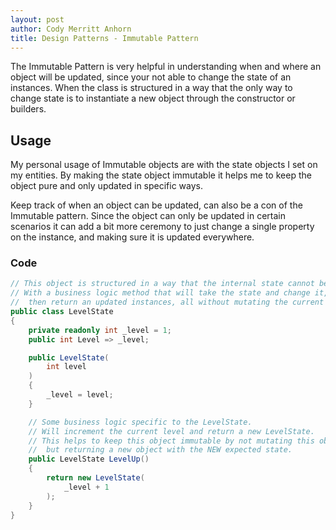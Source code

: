 ```yaml
---
layout: post
author: Cody Merritt Anhorn
title: Design Patterns - Immutable Pattern
---
```


The Immutable Pattern is very helpful in understanding when and where an object will be updated, since your not able to change the state of an instances. When the class is structured in a way that the only way to change state is to instantiate a new object through the constructor or builders.

## Usage 

My personal usage of Immutable objects are with the state objects I set on my entities. By making the state object immutable it helps me to keep the object pure and only updated in specific ways. 

Keep track of when an object can be updated, can also be a con of the Immutable pattern. Since the object can only be updated in certain scenarios it can add a bit more ceremony to just change a single property on the instance, and making sure it is updated everywhere.

### Code

~~~ csharp
// This object is structured in a way that the internal state cannot be changed externally.
// With a business logic method that will take the state and change it,
//  then return an updated instances, all without mutating the current instance.
public class LevelState
{
    private readonly int _level = 1;
    public int Level => _level;

    public LevelState(
        int level
    )
    {
        _level = level;
    }

    // Some business logic specific to the LevelState.
    // Will increment the current level and return a new LevelState.
    // This helps to keep this object immutable by not mutating this objects state,
    //  but returning a new object with the NEW expected state.
    public LevelState LevelUp()
    {
        return new LevelState(
            _level + 1
        );
    }
}
~~~
